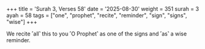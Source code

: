+++
title = 'Surah 3, Verses 58'
date = '2025-08-30'
weight = 351
surah = 3
ayah = 58
tags = ["one", "prophet", "recite", "reminder", "sign", "signs", "wise"]
+++

We recite ˹all˺ this to you ˹O Prophet˺ as one of the signs and ˹as˺ a wise reminder.